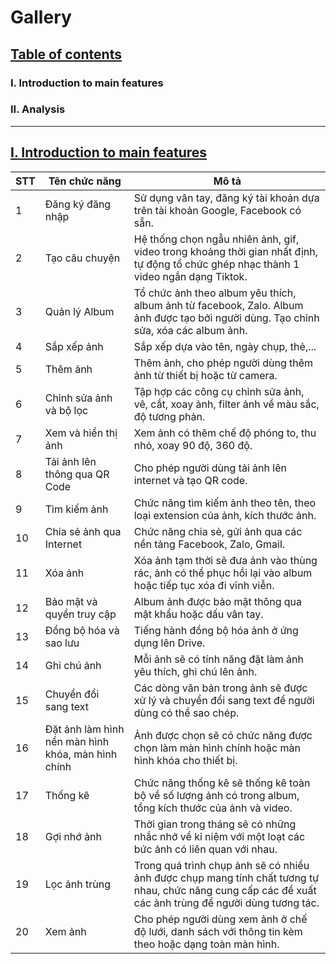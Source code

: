 # Gallery 
## [Table of contents]()
### I. Introduction to main features
### II. Analysis 

___
## [I. Introduction to main features]()

| STT | Tên chức năng                                     | Mô tả                                                            |
| --- | ---------------------------------------------- | ----------------------------------------------------------------- |
| 1   | Đăng ký đăng nhập                           | Sử dụng vân tay, đăng ký tài khoản dựa trên tài khoản Google, Facebook có sẵn. |
| 2   | Tạo câu chuyện                                 | Hệ thống chọn ngẫu nhiên ảnh, gif, video trong khoảng thời gian nhất định, tự động tổ chức ghép nhạc thành 1 video ngắn dạng Tiktok. |
| 3   | Quản lý Album                                | Tổ chức ảnh theo album yêu thích, album ảnh từ facebook, Zalo. Album ảnh được tạo bởi người dùng. Tạo chỉnh sửa, xóa các album ảnh. |
| 4   | Sắp xếp ảnh                                   | Sắp xếp dựa vào tên, ngày chụp, thẻ,... |
| 5   | Thêm ảnh                                       | Thêm ảnh, cho phép người dùng thêm ảnh từ thiết bị hoặc từ camera. |
| 6   | Chỉnh sửa ảnh và bộ lọc            | Tập hợp các công cụ chỉnh sửa ảnh, vẽ, cắt, xoay ảnh, filter ảnh về màu sắc, độ tương phản. |
| 7   | Xem và hiển thị ảnh                     | Xem ảnh có thêm chế độ phóng to, thu nhỏ, xoay 90 độ, 360 độ. |
| 8   | Tải ảnh lên thông qua QR Code | Cho phép người dùng tải ảnh lên internet và tạo QR code. |
| 9   | Tìm kiếm ảnh                                | Chức năng tìm kiếm ảnh theo tên, theo loại extension của ảnh, kích thước ảnh. |
| 10  | Chia sẻ ảnh qua Internet            | Chức năng chia sẻ, gửi ảnh qua các nền tảng Facebook, Zalo, Gmail. |
| 11  | Xóa ảnh                                      | Xóa ảnh tạm thời sẽ đưa ảnh vào thùng rác, ảnh có thể phục hồi lại vào album hoặc tiếp tục xóa đi vĩnh viễn. |
| 12  | Bảo mật và quyền truy cập         | Album ảnh được bảo mật thông qua mật khẩu hoặc dấu vân tay. |
| 13  | Đồng bộ hóa và sao lưu              | Tiếng hành đồng bộ hóa ảnh ở ứng dụng lên Drive. |
| 14  | Ghi chú ảnh                                 | Mỗi ảnh sẽ có tính năng đặt làm ảnh yêu thích, ghi chú lên ảnh. |
| 15  | Chuyển đổi sang text                    | Các dòng văn bản trong ảnh sẽ được xử lý và chuyển đổi sang text để người dùng có thể sao chép. |
| 16  | Đặt ảnh làm hình nền màn hình khóa, màn hình chính | Ảnh được chọn sẽ có chức năng được chọn làm màn hình chính hoặc màn hình khóa cho thiết bị. |
| 17  | Thống kê                                       | Chức năng thống kê sẽ thống kê toàn bộ về số lượng ảnh có trong album, tổng kích thước của ảnh và video. |
| 18  | Gợi nhớ ảnh                               | Thời gian trong tháng sẽ có những nhắc nhở về kỉ niệm với một loạt các bức ảnh có liên quan với nhau. |
| 19  | Lọc ảnh trùng                            | Trong quá trình chụp ảnh sẽ có nhiều ảnh được chụp mang tính chất tương tự nhau, chức năng cung cấp các đề xuất các ảnh trùng để người dùng tương tác. |
| 20  | Xem ảnh                                      | Cho phép người dùng xem ảnh ở chế độ lưới, danh sách với thông tin kèm theo hoặc dạng toàn màn hình. |
